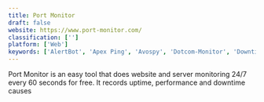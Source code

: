 ```yaml
---
title: Port Monitor
draft: false 
website: https://www.port-monitor.com/
classification: ['']
platform: ['Web']
keywords: ['AlertBot', 'Apex Ping', 'Avospy', 'Dotcom-Monitor', 'Downtime Monkey', 'FocusMouse', 'Monitis', 'OneAPM Browser Insight', 'PingTurk', 'Pingdom', 'Pingometer', 'Radar Website Monitor', 'RapidSpike', 'Site24x7', 'StatusCake', 'Super Monitoring', 'WebGazer', 'updown.io']
---
```

Port Monitor is an easy tool that does website and server monitoring 24/7 every 60 seconds for free. It records uptime, performance and downtime causes